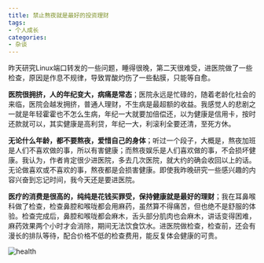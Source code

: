 ```yaml
---
title: 禁止熬夜就是最好的投资理财
tags:
- 个人成长
categories:
- 杂谈
---
```




昨天研究Linux端口转发的一些问题，睡得很晚，第二天很难受，进医院做了一些检查，原因是作息不规律，导致胃酸灼伤了一些黏膜，只能等自愈。



**医院很拥挤，人的年纪变大，病痛是常态**；医院永远是忙碌的，随着老龄化社会的来临，医院会越发拥挤，普通人理财，不生病是最超额的收益。我感觉人的悲剧之一就是年轻霍霍也不怎么生病，年纪一大就要加倍偿还，以为健康是信用卡，按时还款就可以，其实健康是高利贷，年纪一大，利滚利全要还清，至死方休。



**无论什么年龄，都不要熬夜，爱惜自己的身体**；听过一个段子，大概是，熬夜加班是人们不喜欢做的事，所以有害健康；而熬夜娱乐是人们喜欢做的事，不会损坏健康。我认为，作者肯定很少进医院，多去几次医院，就大约的确会收回以上的话。无论做喜欢或不喜欢的事，熬夜都是会损害健康。即使我昨晚研究一些感兴趣的内容兴奋到忘记时间，我今天还是要进医院。



**医疗的消费是很高的，纯纯是花钱买罪受，保持健康就是最好的理财**；我在耳鼻喉科做了检查，检查鼻腔和喉咙都会用麻药，虽然算不得痛苦，但也绝不是舒服的体验。检查完成后，鼻腔和喉咙都会麻木，舌头部分肌肉也会麻木，讲话变得困难，麻药效果两个小时才会消除，期间无法饮食饮水。进医院做检查，检查前，还会有漫长的排队等待，配合价格不低的检查费用，能反复体会健康的可贵。



![health](https://cdn.fangyuanxiaozhan.com/assets/1692966120258K4WNZzCb.png)



